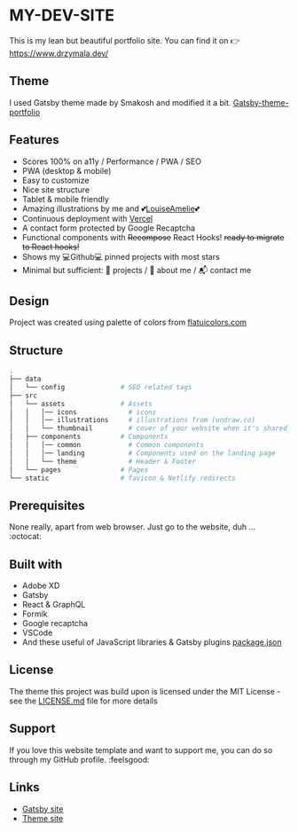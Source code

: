 # MY-DEV-SITE

This is my lean but beautiful portfolio site. You can find it on :point_right: <https://www.drzymala.dev/>

## Theme

I used Gatsby theme made by Smakosh and modified it a bit.
[Gatsby-theme-portfolio](https://github.com/smakosh/gatsby-theme-portfolio)

## Features

- Scores 100% on a11y / Performance / PWA / SEO
- PWA (desktop & mobile)
- Easy to customize
- Nice site structure
- Tablet & mobile friendly
- Amazing illustrations by me and :two_hearts:[LouiseAmelie](https://louiseamelie.github.io/):two_hearts:
- Continuous deployment with [Vercel](https://vercel.com/?utm_source=smakosh)
- A contact form protected by Google Recaptcha
- Functional components with ~~Recompose~~ React Hooks! ~~ready to migrate to React hooks!~~
- Shows my :computer:Github:computer: pinned projects with most stars
- Minimal but sufficient: :file_folder: projects / :man: about me / :mailbox_with_mail: contact me

## Design

Project was created using palette of colors from [flatuicolors.com](https://flatuicolors.com/palette/us)

## Structure

```bash
.
├── data
│   └── config              # SEO related tags
├── src
│   └── assets              # Assets
│   │   │── icons             # icons
│   │   │── illustrations     # illustrations from (undraw.co)
│   │   └── thumbnail         # cover of your website when it's shared to social media
│   ├── components          # Components
│   │   │── common            # Common components
│   │   │── landing           # Components used on the landing page
│   │   └── theme             # Header & Footer
│   └── pages               # Pages
└── static                  # favicon & Netlify redirects
```

## Prerequisites

None really, apart from web browser. Just go to the website, duh ... :octocat:

## Built with

- Adobe XD
- Gatsby
- React & GraphQL
- Formik
- Google recaptcha
- VSCode
- And these useful of JavaScript libraries & Gatsby plugins [package.json](package.json)

## License

The theme this project was build upon is licensed under the MIT License - see the [LICENSE.md](LICENSE.md) file for more details

## Support

If you love this website template and want to support me, you can do so through my GitHub profile. :feelsgood:

## Links

* [Gatsby site](https://www.gatsbyjs.com/)
* [Theme site](https://www.gatsbyjs.com/starters/smakosh/gatsby-portfolio-dev)
